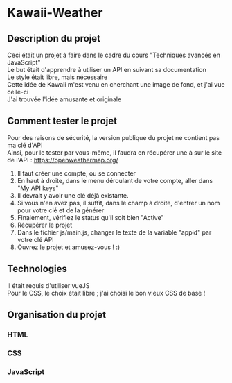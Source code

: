 # Kawaii-Weather

## Description du projet
Ceci était un projet à faire dans le cadre du cours "Techniques avancés en JavaScript"  
Le but était d'apprendre à utiliser un API en suivant sa documentation  
Le style était libre, mais nécessaire  
Cette idée de Kawaii m'est venu en cherchant une image de fond, et j'ai vue celle-ci  
J'ai trouvée l'idée amusante et originale

## Comment tester le projet
Pour des raisons de sécurité, la version publique du projet ne contient pas ma clé d'API  
Ainsi, pour le tester par vous-même, il faudra en récupérer une à sur le site de l'API : https://openweathermap.org/
1. Il faut créer une compte, ou se connecter
2. En haut à droite, dans le menu déroulant de votre compte, aller dans "My API keys"
3. Il devrait y avoir une clé déjà existante.
4. Si vous n'en avez pas, il suffit, dans le champ à droite, d'entrer un nom pour votre clé et de la générer
5. Finalement, vérifiez le status qu'il soit bien "Active"
6. Récupérer le projet
7. Dans le fichier js/main.js, changer le texte de la variable "appid" par votre clé API
8. Ouvrez le projet et amusez-vous ! :)

## Technologies
Il était requis d'utiliser vueJS  
Pour le CSS, le choix était libre ; j'ai choisi le bon vieux CSS de base !

## Organisation du projet
### HTML

### CSS

### JavaScript
